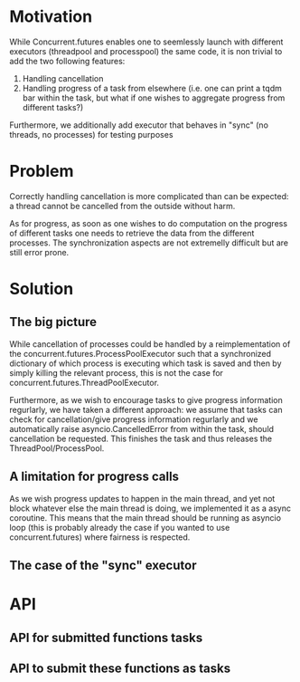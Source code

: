 # Motivation

While Concurrent.futures enables one to seemlessly launch with different executors (threadpool and processpool) the same code,
it is non trivial to add the two following features:
1. Handling cancellation
2. Handling progress of a task from elsewhere (i.e. one can print a tqdm bar within the task, but what if one wishes to aggregate progress from different tasks?)

Furthermore, we additionally add executor that behaves in "sync" (no threads, no processes) for testing purposes


# Problem

Correctly handling cancellation is more complicated than can be expected: 
a thread cannot be cancelled from the outside without harm.

As for progress, as soon as one wishes to do computation on the progress of different tasks one needs to retrieve the data from the different processes.
The synchronization aspects are not extremelly difficult but are still error prone.

# Solution

## The big picture

While cancellation of processes could be handled by a reimplementation of the concurrent.futures.ProcessPoolExecutor 
such that a synchronized dictionary of which process is executing which task is saved and then by simply killing the relevant process,
this is not the case for concurrent.futures.ThreadPoolExecutor. 

Furthermore, as we wish to encourage tasks to give progress information regurlarly, we have taken a different approach:
we assume that tasks can check for cancellation/give progress information regurlarly and we automatically raise asyncio.CancelledError from within the task,
should cancellation be requested. This finishes the task and thus releases the ThreadPool/ProcessPool.

## A limitation for progress calls

As we wish progress updates to happen in the main thread, and yet not block whatever else the main thread is doing, we implemented it as a async coroutine.
This means that the main thread should be running as asyncio loop (this is probably already the case if you wanted to use concurrent.futures) where fairness is respected.

## The case of the "sync" executor

# API

## API for submitted functions tasks

## API to submit these functions as tasks

